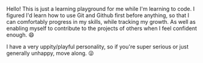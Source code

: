 Hello! This is just a learning playground for me while I'm learning to code. I figured I'd learn how to use Git and Github first before anything, so that I can comfortably progress in my skills, while tracking my growth. As well as enabling myself to contribute to the projects of others when I feel confident enough. 😄

I have a very uppity/playful personality, so if you're super serious or just generally unhappy, move along. 😜
